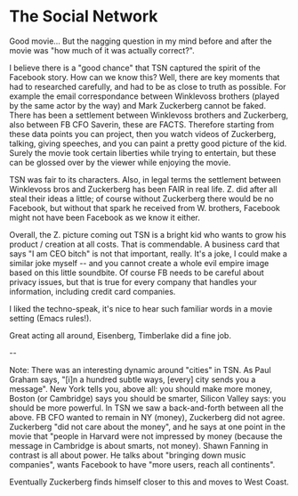 # The Social Network

Good movie... But the nagging question in my mind before and after the movie was "how much of it was actually correct?".

I believe there is a "good chance" that TSN captured the spirit of the Facebook story. How can we know this? Well, there are key moments that had to researched carefully, and had to be as close to truth as possible. For example the email correspondance between Winklevoss brothers (played by the same actor by the way) and Mark Zuckerberg cannot be faked. There has been a settlement between Winklevoss brothers and Zuckerberg, also between FB CFO Saverin, these are FACTS. Therefore starting from these data points you can project, then you watch videos of Zuckerberg, talking, giving speeches, and you can paint a pretty good picture of the kid. Surely the movie took certain liberties while trying to entertain, but these can be glossed over by the viewer while enjoying the movie.

TSN was fair to its characters. Also, in legal terms the settlement between Winklevoss bros and Zuckerberg has been FAIR in real life. Z. did after all steal their ideas a little; of course without Zuckerberg there would be no Facebook, but without that spark he received from W. brothers, Facebook might not have been Facebook as we know it either.

Overall, the Z. picture coming out TSN is a bright kid who wants to grow his product / creation at all costs. That is commendable. A business card that says "I am CEO bitch" is not that important, really. It's a joke, I could make a similar joke myself -- and you cannot create a whole evil empire image based on this little soundbite. Of course FB needs to be careful about privacy issues, but that is true for every company that handles your information, including credit card companies.

I liked the techno-speak, it's nice to hear such familiar words in a movie setting (Emacs rules!).

Great acting all around, Eisenberg, Timberlake did a fine job.

--

Note: There was an interesting dynamic around "cities" in TSN. As Paul Graham says, "[i]n a hundred subtle ways, [every] city sends you a message". New York tells you, above all: you should make more money, Boston (or Cambridge) says you should be smarter, Silicon Valley says: you should be more powerful. In TSN we saw a back-and-forth between all the above. FB CFO wanted to remain in NY (money), Zuckerberg did not agree. Zuckerberg "did not care about the money", and he says at one point in the movie that "people in Harvard were not impressed by money (because the message in Cambridge is about smarts, not money). Shawn Fanning in contrast is all about power. He talks about "bringing down music companies", wants Facebook to have "more users, reach all continents".

Eventually Zuckerberg finds himself closer to this and moves to West Coast.
